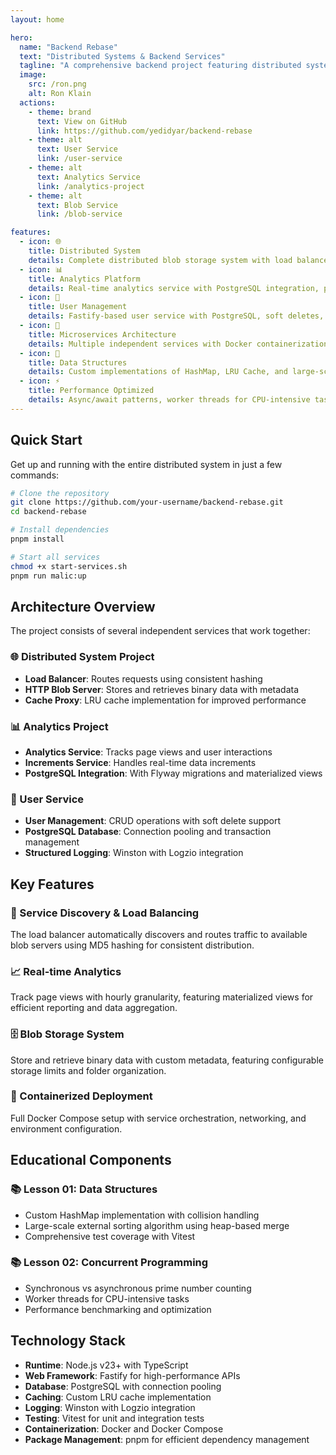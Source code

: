 ```yaml
---
layout: home

hero:
  name: "Backend Rebase"
  text: "Distributed Systems & Backend Services"
  tagline: "A comprehensive backend project featuring distributed systems, microservices, and data structures implementations"
  image:
    src: /ron.png
    alt: Ron Klain
  actions:
    - theme: brand
      text: View on GitHub
      link: https://github.com/yedidyar/backend-rebase
    - theme: alt
      text: User Service
      link: /user-service
    - theme: alt
      text: Analytics Service
      link: /analytics-project
    - theme: alt
      text: Blob Service
      link: /blob-service

features:
  - icon: 🌐
    title: Distributed System
    details: Complete distributed blob storage system with load balancer, cache proxy, and multiple HTTP blob servers with consistent hashing
  - icon: 📊
    title: Analytics Platform
    details: Real-time analytics service with PostgreSQL integration, page view tracking, and materialized views for reporting
  - icon: 👥
    title: User Management
    details: Fastify-based user service with PostgreSQL, soft deletes, and comprehensive logging with Logzio integration
  - icon: 🚀
    title: Microservices Architecture
    details: Multiple independent services with Docker containerization, service discovery, and automated deployment scripts
  - icon: 🔧
    title: Data Structures
    details: Custom implementations of HashMap, LRU Cache, and large-scale sorting algorithms for educational purposes
  - icon: ⚡
    title: Performance Optimized
    details: Async/await patterns, worker threads for CPU-intensive tasks, and efficient caching strategies
---
```


## Quick Start

Get up and running with the entire distributed system in just a few commands:

```bash
# Clone the repository
git clone https://github.com/your-username/backend-rebase.git
cd backend-rebase

# Install dependencies
pnpm install

# Start all services
chmod +x start-services.sh
pnpm run malic:up
```

## Architecture Overview

The project consists of several independent services that work together:

### 🌐 Distributed System Project

- **Load Balancer**: Routes requests using consistent hashing
- **HTTP Blob Server**: Stores and retrieves binary data with metadata
- **Cache Proxy**: LRU cache implementation for improved performance

### 📊 Analytics Project

- **Analytics Service**: Tracks page views and user interactions
- **Increments Service**: Handles real-time data increments
- **PostgreSQL Integration**: With Flyway migrations and materialized views

### 👥 User Service

- **User Management**: CRUD operations with soft delete support
- **PostgreSQL Database**: Connection pooling and transaction management
- **Structured Logging**: Winston with Logzio integration

## Key Features

### 🔄 Service Discovery & Load Balancing

The load balancer automatically discovers and routes traffic to available blob servers using MD5 hashing for consistent distribution.

### 📈 Real-time Analytics

Track page views with hourly granularity, featuring materialized views for efficient reporting and data aggregation.

### 🗄️ Blob Storage System

Store and retrieve binary data with custom metadata, featuring configurable storage limits and folder organization.

### 🚀 Containerized Deployment

Full Docker Compose setup with service orchestration, networking, and environment configuration.

## Educational Components

### 📚 Lesson 01: Data Structures

- Custom HashMap implementation with collision handling
- Large-scale external sorting algorithm using heap-based merge
- Comprehensive test coverage with Vitest

### 📚 Lesson 02: Concurrent Programming

- Synchronous vs asynchronous prime number counting
- Worker threads for CPU-intensive tasks
- Performance benchmarking and optimization

## Technology Stack

- **Runtime**: Node.js v23+ with TypeScript
- **Web Framework**: Fastify for high-performance APIs
- **Database**: PostgreSQL with connection pooling
- **Caching**: Custom LRU cache implementation
- **Logging**: Winston with Logzio integration
- **Testing**: Vitest for unit and integration tests
- **Containerization**: Docker and Docker Compose
- **Package Management**: pnpm for efficient dependency management
